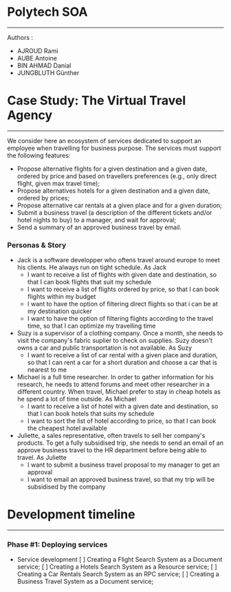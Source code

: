 # Polytech SOA
- - - -
Authors : 
  - AJROUD Rami
  - AUBE Antoine
  - BIN AHMAD Danial
  - JUNGBLUTH Günther

# Case Study: The Virtual Travel Agency
- - - -
We consider here an ecosystem of services dedicated to support an employee when travelling for business purpose. The services must support the following features:
- Propose alternative flights for a given destination and a given date, ordered by price and based on travellers preferences (e.g., only direct flight, given max travel time);
- Propose alternatives hotels for a given destination and a given date, ordered by prices;
- Propose alternative car rentals at a given place and for a given duration;
- Submit a business travel (a description of the different tickets and/or hotel nights to buy) to a manager, and wait for approval;
- Send a summary of an approved business travel by email.

### Personas & Story
* Jack is a software developper who oftens travel around europe to meet his clients. He always run on tight schedule. As Jack 
    * I want to receive a list of flights with given date and destination, so that I can book flights that suit my schedule
    * I want to receive a list of flights ordered by price, so that I can book flights within my budget
    * I want to have the option of filtering direct flights so that i can be at my destination quicker 
    * I want to have the option of filtering flights according to the travel time, so that I can optimize my travelling time 
* Suzy is a supervisor of a clothing company. Once a month, she needs to visit the company's fabric suplier to check on supplies. Suzy doesn't owns a car and public transportation is not available. As Suzy
    * I want to receive a list of car rental with a given place and duration, so that I can rent a car for a short duration and choose a car that is nearest to me 
* Michael is a full time researcher. In order to gather information for his research, he needs to attend forums and meet other researcher in a different country. When travel, Michael prefer to stay in cheap hotels as he spend a lot of time outside. As Michael
    * I want to receive a list of hotel with a given date and destination, so that I can book hotels that suits my schedule
    * I want to sort the list of hotel according to price, so that I can book the cheapest hotel available
* Juliette, a sales representative, often travels to sell her company's products. To get a fully subsidised trip, she needs to send an email of an approve business travel to the HR department before being able to travel. As Juliette
    * I want to submit a business travel proposal to my manager to get an approval
    * I want to email an approved business travel, so that my trip will be subsidised by the company


# Development timeline
- - - -
### Phase #1: Deploying services
* Service development
[ ] Creating a Flight Search System as a Document service;
[ ] Creating a Hotels Search System as a Resource service;
[ ] Creating a Car Rentals Search System as an RPC service;
[ ] Creating a Business Travel System as a Document service;
